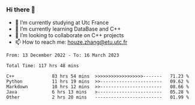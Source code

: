 ### Hi there 👋
- 🔭 I’m currently studying at Utc France
- 🌱 I’m currently learning DataBase and C++
- 👯 I’m looking to collaborate on C++ projects
- 📫 How to reach me: houze.zhang@etu.utc.fr

<!--START_SECTION:waka-->

```text
From: 13 December 2022 - To: 16 March 2023

Total Time: 117 hrs 48 mins

C++              83 hrs 54 mins  >>>>>>>>>>>>>>>>>>-------   71.23 %
Python           11 hrs 19 mins  >>-----------------------   09.62 %
Markdown         10 hrs 12 mins  >>-----------------------   08.66 %
Java             6 hrs 13 mins   >------------------------   05.28 %
Other            2 hrs 20 mins   -------------------------   01.99 %
```

<!--END_SECTION:waka-->
